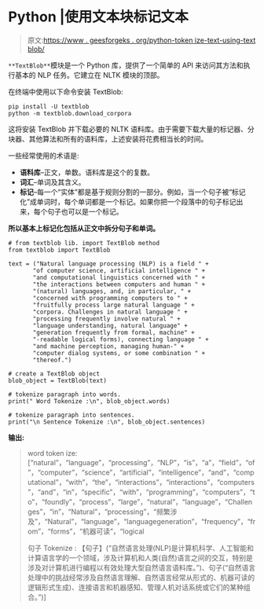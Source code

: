 # Python |使用文本块标记文本

> 原文:[https://www . geesforgeks . org/python-token ize-text-using-text blob/](https://www.geeksforgeeks.org/python-tokenize-text-using-textblob/)

`**TextBlob**`模块是一个 Python 库，提供了一个简单的 API 来访问其方法和执行基本的 NLP 任务。它建立在 NLTK 模块的顶部。

在终端中使用以下命令安装 TextBlob:

```
pip install -U textblob
python -m textblob.download_corpora

```

这将安装 TextBlob 并下载必要的 NLTK 语料库。由于需要下载大量的标记器、分块器、其他算法和所有的语料库，上述安装将花费相当长的时间。

一些经常使用的术语是:

*   **语料库**–正文，单数。语料库是这个的复数。
*   **词汇**–单词及其含义。
*   **标记**–每一个“实体”都是基于规则分割的一部分。例如，当一个句子被“标记化”成单词时，每个单词都是一个标记。如果你把一个段落中的句子标记出来，每个句子也可以是一个标记。

**所以基本上标记化包括从正文中拆分句子和单词。**

```
# from textblob lib. import TextBlob method
from textblob import TextBlob

text = ("Natural language processing (NLP) is a field " + 
       "of computer science, artificial intelligence " + 
       "and computational linguistics concerned with " +  
       "the interactions between computers and human " +  
       "(natural) languages, and, in particular, " +  
       "concerned with programming computers to " + 
       "fruitfully process large natural language " +  
       "corpora. Challenges in natural language " +  
       "processing frequently involve natural " + 
       "language understanding, natural language" +  
       "generation frequently from formal, machine" +  
       "-readable logical forms), connecting language " +  
       "and machine perception, managing human-" + 
       "computer dialog systems, or some combination " +  
       "thereof.")

# create a TextBlob object
blob_object = TextBlob(text)

# tokenize paragraph into words.
print(" Word Tokenize :\n", blob_object.words)

# tokenize paragraph into sentences.
print("\n Sentence Tokenize :\n", blob_object.sentences)
```

**输出:**

> word token ize:
> [“natural”，“language”，“processing”，“NLP”，“is”，“a”，“field”，“of”，“computer”，“science”，“artificial”，“intelligence”，“and”，“computational”，“with”，“the”，“interactions”，“interactions”，“computers”，“and”，“in”，“specific”，“with”，“programming”，“computers”，“to”，“foundly”，“process”，“large”，“natural”，“language”，“Challenges”，“in”，“Natural”，“processing”，“频繁涉及”，“Natural”，“language”，“languagegeneration”，“frequency”，“from”，“forms”，“机器可读”，“logical
> 
> 句子 Tokenize :
> 【句子】(“自然语言处理(NLP)是计算机科学、人工智能和计算语言学的一个领域，涉及计算机和人类(自然)语言之间的交互，特别是涉及对计算机进行编程以有效处理大型自然语言语料库。”)、句子(“自然语言处理中的挑战经常涉及自然语言理解、自然语言经常从形式的、机器可读的逻辑形式生成)、连接语言和机器感知、管理人机对话系统或它们的某种组合。”)]